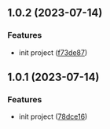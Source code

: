## 1.0.2 (2023-07-14)


### Features

* init project ([f73de87](https://github.com/PengBoUESTC/vite-plugin-i18n-autoimport/commit/f73de87367773c9d1b70c3b5cc631f0246acc3c5))



## 1.0.1 (2023-07-14)


### Features

* init project ([78dce16](https://github.com/PengBoUESTC/vite-plugin-i18n-autoimport/commit/78dce166b9623902e106beba68e597312124208b))



